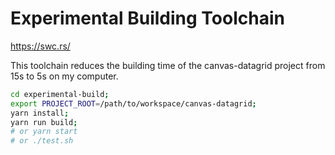 # Experimental Building Toolchain

<https://swc.rs/>

This toolchain reduces the building time of the canvas-datagrid project from 15s to 5s on my computer.

``` bash
cd experimental-build;
export PROJECT_ROOT=/path/to/workspace/canvas-datagrid;
yarn install;
yarn run build;
# or yarn start
# or ./test.sh
```
